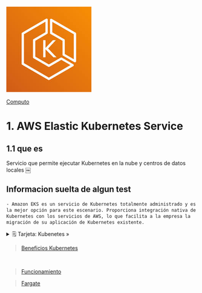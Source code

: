 ![Amazon Elastic Container Service](../../assets/Computo/eks-logo.jpeg)

[Computo](../../Computo/)

# 1. AWS Elastic Kubernetes Service

## 1.1 que es

Servicio que permite ejecutar Kubernetes en la nube y centros de datos locales
￼
## Informacion suelta de algun test

    - Amazon EKS es un servicio de Kubernetes totalmente administrado y es la mejor opción para este escenario. Proporciona integración nativa de Kubernetes con los servicios de AWS, lo que facilita a la empresa la migración de su aplicación de Kubernetes existente.


<details>
<summary>🗒 Tarjeta: Kubenetes »</summary>

| Definicion  |
| ---- |
| SoftWare de codigo abierto para el aprovisionamiento y administracion de contenedores |

</details>

> [Beneficios Kubernetes](../../00_assets/Computo/beneficios-k.png)

<br/>

> [Funcionamiento](../../00_assets/Computo/funcionamiento-k.png)

> [Fargate](./Fargate.md)

<br/>